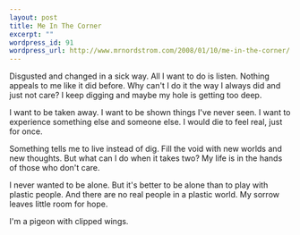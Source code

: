 ```yaml
--- 
layout: post
title: Me In The Corner
excerpt: ""
wordpress_id: 91
wordpress_url: http://www.mrnordstrom.com/2008/01/10/me-in-the-corner/
---
```

Disgusted and changed in a sick way. All I want to do is listen. Nothing appeals to me like it did before. Why can't I do it the way I always did and just not care? I keep digging and maybe my hole is getting too deep.

I want to be taken away. I want to be shown things I've never seen. I want to experience something else and someone else. I would die to feel real, just for once.

Something tells me to live instead of dig. Fill the void with new worlds and new thoughts. But what can I do when it takes two? My life is in the hands of those who don't care.

I never wanted to be alone. But it's better to be alone than to play with plastic people. And there are no real people in a plastic world. My sorrow leaves little room for hope.

I'm a pigeon with clipped wings.
